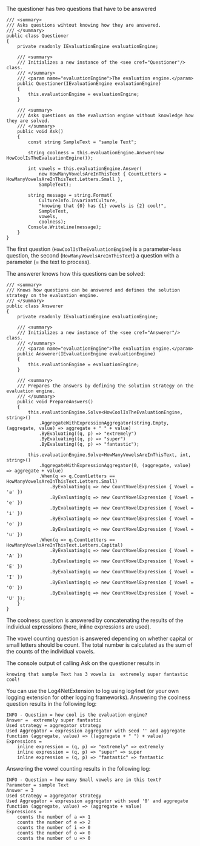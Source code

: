 The questioner has two questions that have to be answered

```
/// <summary>
/// Asks questions wihtout knowing how they are answered.
/// </summary>
public class Questioner
{
    private readonly IEvaluationEngine evaluationEngine;

    /// <summary>
    /// Initializes a new instance of the <see cref="Questioner"/> class.
    /// </summary>
    /// <param name="evaluationEngine">The evaluation engine.</param>
    public Questioner(IEvaluationEngine evaluationEngine)
    {
        this.evaluationEngine = evaluationEngine;
    }

    /// <summary>
    /// Asks questions on the evaluation engine without knowledge how they are solved.
    /// </summary>
    public void Ask()
    {
        const string SampleText = "sample Text";

        string coolness = this.evaluationEngine.Answer(new HowCoolIsTheEvaluationEngine());

        int vowels = this.evaluationEngine.Answer(
            new HowManyVowelsAreInThisText { CountLetters = HowManyVowelsAreInThisText.Letters.Small }, 
            SampleText);

        string message = string.Format(
            CultureInfo.InvariantCulture,
            "knowing that {0} has {1} vowels is {2} cool!",
            SampleText,
            vowels,
            coolness);
        Console.WriteLine(message);
    }
}
```

The first question (`HowCoolIsTheEvaluationEngine`) is a parameter-less question, the second (`HowManyVowelsAreInThisText`) a question with a parameter (= the text to process).

The answerer knows how this questions can be solved:

```
/// <summary>
/// Knows how questions can be answered and defines the solution strategy on the evaluation engine.
/// </summary>
public class Answerer
{
    private readonly IEvaluationEngine evaluationEngine;

    /// <summary>
    /// Initializes a new instance of the <see cref="Answerer"/> class.
    /// </summary>
    /// <param name="evaluationEngine">The evaluation engine.</param>
    public Answerer(IEvaluationEngine evaluationEngine)
    {
        this.evaluationEngine = evaluationEngine;
    }

    /// <summary>
    /// Prepares the answers by defining the solution strategy on the evaluation engine.
    /// </summary>
    public void PrepareAnswers()
    {
        this.evaluationEngine.Solve<HowCoolIsTheEvaluationEngine, string>()
            .AggregateWithExpressionAggregator(string.Empty, (aggregate, value) => aggregate + " " + value)
            .ByEvaluating((q, p) => "extremely")
            .ByEvaluating((q, p) => "super")
            .ByEvaluating((q, p) => "fantastic");

        this.evaluationEngine.Solve<HowManyVowelsAreInThisText, int, string>()
            .AggregateWithExpressionAggregator(0, (aggregate, value) => aggregate + value)
            .When(q => q.CountLetters == HowManyVowelsAreInThisText.Letters.Small)
                .ByEvaluating(q => new CountVowelExpression { Vowel = 'a' })
                .ByEvaluating(q => new CountVowelExpression { Vowel = 'e' })
                .ByEvaluating(q => new CountVowelExpression { Vowel = 'i' })
                .ByEvaluating(q => new CountVowelExpression { Vowel = 'o' })
                .ByEvaluating(q => new CountVowelExpression { Vowel = 'u' })
            .When(q => q.CountLetters == HowManyVowelsAreInThisText.Letters.Capital)
                .ByEvaluating(q => new CountVowelExpression { Vowel = 'A' })
                .ByEvaluating(q => new CountVowelExpression { Vowel = 'E' })
                .ByEvaluating(q => new CountVowelExpression { Vowel = 'I' })
                .ByEvaluating(q => new CountVowelExpression { Vowel = 'O' })
                .ByEvaluating(q => new CountVowelExpression { Vowel = 'U' });
    }
}
```

The coolness question is answered by concatenating the results of the individual expressions (here, inline expressions are used).

The vowel counting question is answered depending on whether capital or small letters should be count. The total number is calculated as the sum of the counts of the individual vowels.

The console output of calling Ask on the questioner results in
```
knowing that sample Text has 3 vowels is  extremely super fantastic cool!
```

You can use the Log4NetExtension to log using log4net (or your own logging extension for other logging frameworks).
Answering the coolness question results in the following log:
```
INFO - Question = how cool is the evaluation engine?
Answer =  extremely super fantastic
Used strategy = aggregator strategy
Used Aggregator = expression aggregator with seed '' and aggregate function (aggregate, value) => ((aggregate + " ") + value)
Expressions =
    inline expression = (q, p) => "extremely" => extremely
    inline expression = (q, p) => "super" => super
    inline expression = (q, p) => "fantastic" => fantastic
```

Answering the vowel counting results in the following log:
```
INFO - Question = how many Small vowels are in this text?
Parameter = sample Text
Answer = 3
Used strategy = aggregator strategy
Used Aggregator = expression aggregator with seed '0' and aggregate function (aggregate, value) => (aggregate + value)
Expressions =
    counts the number of a => 1
    counts the number of e => 2
    counts the number of i => 0
    counts the number of o => 0
    counts the number of u => 0
```